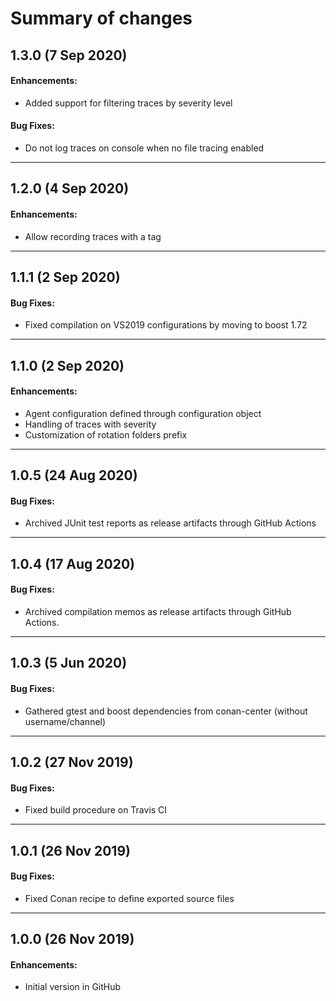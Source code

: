 # Summary of changes

## 1.3.0 (7 Sep 2020)

#### Enhancements:

- Added support for filtering traces by severity level

#### Bug Fixes:

- Do not log traces on console when no file tracing enabled

---

## 1.2.0 (4 Sep 2020)

#### Enhancements:

- Allow recording traces with a tag

---

## 1.1.1 (2 Sep 2020)

#### Bug Fixes:

- Fixed compilation on VS2019 configurations by moving to boost 1.72

---

## 1.1.0 (2 Sep 2020)

#### Enhancements:

- Agent configuration defined through configuration object
- Handling of traces with severity
- Customization of rotation folders prefix

---

## 1.0.5 (24 Aug 2020)

#### Bug Fixes:

- Archived JUnit test reports as release artifacts through GitHub Actions

---

## 1.0.4 (17 Aug 2020)

#### Bug Fixes:

- Archived compilation memos as release artifacts through GitHub Actions.

---

## 1.0.3 (5 Jun 2020)

#### Bug Fixes:

- Gathered gtest and boost dependencies from conan-center (without username/channel)

---

## 1.0.2 (27 Nov 2019)

#### Bug Fixes:

- Fixed build procedure on Travis CI

---

## 1.0.1 (26 Nov 2019)

#### Bug Fixes:

- Fixed Conan recipe to define exported source files

---

## 1.0.0 (26 Nov 2019)

#### Enhancements:

- Initial version in GitHub
